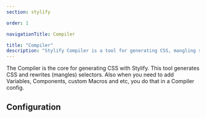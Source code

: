 ```yaml
---
section: stylify

order: 1

navigationTitle: Compiler

title: "Compiler"
description: "Stylify Compiler is a tool for generating CSS, mangling selectors and a lot more."
---
```


The Compiler is the core for generating CSS with Stylify. This tool generates CSS and rewrites (mangles) selectors. Also when you need to add Variables, Components, custom Macros and etc, you do that in a Compiler config.

<docs-section>
<template #description>

## Syntax
Syntax is similar to CSS `property:value` with a few differences:
- Use `_` (one underscore) for a space and `^` (a hat) for a quote
- The default syntax pattern is `<screen>:<pseudo classes>:<property>:<value>`. Sceens and pseudo classes are optional.
- Screns can be combined using logical operands:
	- **Logical AND**: `&&`
	- **Logical OR**: `||`

</template>
<template #code>

```html
color:blue => blue color
hover:color:blue => blue color after hover
lg:color:blue => blue color for from selected screen
lg:hover:color:blue => blue color after hover from selected screen

lg&&dark:color:red => large screen and prefer-color-scheme dark
minw740px||landscape:color:blue => for min width or landscape
```

</template>
</docs-section>

## Configuration

<docs-section>
<template #description>

### dev
If dev is set to true, the generated CSS will contain new lines and spaces to be more readable, selectors in generated CSS will not be mangled and if any variable is missing, only a warning will be shown in the console.

</template>
<template #code>

```js
const compilerConfig = {
	dev: true
};
```

</template>
</docs-section>

<docs-section>
<template #description>

### macros
Macros are used to match selectors and generate CSS according to the match. The key inside the object can be a string or a regular expression.

Eeach matched selector is automatically mangled if enabled: `color:rgb(255,255,255)` => `ab`.

</template>
<template #code>

```js
const compilerConfig = {
	macros: {
		'color:(\\S+?)': ({macroMatch, cssProperties}) => {
			// color:blue => will create => color: blue
			// You can also use addMultiple({})
			cssProperties.add('color', macroMatch.getCapture(0));
		},
	},
};
```

Usage:
```html
<span class="color:red"></span>
<div class="color:#000"></span>
<div class="color:rgb(255,255,255)"></span>
```

</template>
</docs-section>

<docs-section>
<template #description>

### variables
Variables can be used in a selector or accessed inside a macro.

</template>
<template #code>

```js
const compilerConfig = {
	variables: {
		blue: '#01befe',
		shadow: '0 8px 32px -8px rgb(0, 0, 0, 0.2)',
		// When variable is an object, Stylify CSS tries to find screen for it
		// You can use any screen you have defined in the screens
		dark: { blue: 'lightblue' },
		md: { fontSize: 24px },
		'minw640px': { fontSize: 32px },
		// When screen is not found, it falls back to a random custom selector
		'.dark': { blue: 'lightblue' },
		':root[data-theme="dark"]': { blue: 'lightblue' }
	},
	// By default variables are replaced by their value. If this option is enabled, they
	// are replaced by var(--variableName) and can be more dynamic.
	// This is great for example for switching between light and dark mode.
	replaceVariablesByCssVariables: false,
	// By default, variables are automatically injected into the generated CSS as CSS variables.
	// You can change this behavior by setting the option below to false
	injectVariablesIntoCss: true
};
```

Usage:
```html
<span class="color:$blue"></span>
```

</template>
</docs-section>

<docs-section>
<template #description>


### externalVariables
In case you have some CSS variables defined elsewhere than in the Stylify config, you can mark them add them as external.

<note>
External variables cannot be used within helpers because their value cannot be accessed and processed.
</note

</template>
<template #code>

```js
const compilerConfig = {
	externalVariables: [
		// Simple string check
		'some-color',
		// Define callback to specify more flexible check.
		// This will for example mark every variable that starts with md-
		// as external.
		(variable) => variable.startsWith('md-') ? true : undefined
	],
};
```

Usage:
```html
<span class="
	color:$some-color
	background:$md-sys-color-primary
	border-color:$md-sys-color-tertiary
"></span>
```

</template>
</docs-section>

<docs-section>
<template #description>

### keyframes
Keyframes in Stylify CSS are defined with the same syntax like in the CSS.

Keyfames can also be defined within a comment within a file using [content options](#contentoptionsprocessors).

</template>
<template #code>

```js
const compilerConfig = {
	keyframes: {
		fadeIn: 'from { opacity: 0; } to { opacity: 1; }',
		fadeOut: 'from { opacity: 1; } to { opacity: 0; }',
		shadowPulse: `
			from { box-shadow: 0 0 0 0px rgba(0, 0, 0, 0.2); }
			to { box-shadow: 0 0 0 20px rgba(0, 0, 0, 0); }
		`
	}
};
```

```html
<span class="animation:fadeIn_2s_infinite">Fade In</span>
<span class="animation:fadeOut_2s_infinite">Fade Out</span>
<span class="animation:shadowPulse_2s_infinite">Shadow pulse</span>
```

</template>
</docs-section>

<docs-section>
<template #description>

### screens
Screens are used to generate media queries. The key can be a string or a regular expression. You can use predefined [screens](/docs/stylify/native-preset#screens) or define your own.

Screns can be combined using logical operands:
- **Logical AND**: `&&`
- **Logical OR**: `||`

</template>
<template #code>

```js
const compilerConfig = {
	screens: {
		'sm': '(min-width: 400px)',
		// Screens can also be functions
		// That allows you to make as flexible screen as possible
		'minw\\w+': (screen) => `(min-width: ${screen.replace('minw', '')})`
	}
};
```

Usage:
```html
<span class="sm:color:darkred"></span>
<div class="minw640px:color:$blue"></span>
<div class="minw80rem:color:darkgreen"></span>
```

</template>
</docs-section>

<docs-section>
<template #description>

### components
Components can decrease the amount of selectors in a template. They can be defined in the file where they are used or in the config. When defined using content-option, it expects javascript object without surrounding brackets.
When defining a component, you can also use [nested syntax](#nested-syntax-for-custom-selectors)

Components can be also defined directly in files using [content options](#contentoptionsprocessors).

</template>
<template #code>

```js
const compilerConfig = {
	components: {
		// selector => dependencies
		'button': 'padding:4px background:black color:white hover:background:grey',
		'container': `
			max-width:1024px
			margin:0_auto
			md:max-width:1280px
		`,
		// You can define multiple components in one key, just separate them by "," (comma)
		'wrapper, footer': 'padding:24px',
		// When one component is defined multiple times, the selectors are merged
		// When selectorsChain is defined the last one is applied
		'wrapper': 'margin-top:24px',
		'button--big': `
			&.btn {
				font-size:48px
			}
		`,
		// Dynamic components
		// When the function has a callback, it accepts matches from regular expression
		// variables, helpers and if is dev environment.
		// This way you can define component, that returns selectors based on matches
		// from regular expression.
		'title(?:--(\\S+))?': ({ matches, variables, helpers, dev }) => {
			const color = matches[1] ?? '#000';
			return `font-size:24px${color ? ` color:${color}` : ''}`;
		},
	}
};
```

Usage:
```html
<span class="button"></span>
<div class="container"></div>
<!-- Dynamic Components -->
<div class="title"></div>
<div class="title--#06f">
<div class="title--$red">
```

</template>
</docs-section>

<docs-section>
<template #description>

### customSelectors
Custom selectors allows you to write CSS selectors for elements.
When configuring pseudo class for direct element, you can use the pseudo class directly. When the selector is not direct, then the pseudo class should be on the selector and not in the Stylify CSS selector. Check out the examples.

Custom selectors can be also defined directly in files using [content options](#contentoptionsprocessors).


</template>
<template #code>

```js
const compilerConfig = {
	customSelectors: {
		// selector => dependencies
		'article': 'font-size:16px line-height:28px color:#222',
		'article h1, article h2': 'color:blue',
		// For indirect selectors with pseudo class like `div > button`, `article a`
		'article a:hover': 'color:blue'
		'article a:hover i': 'color:white'
		// For direct selectors with pseudo class like a, input or a.button and a.link
		'a': 'color:green hover:color:blue',
		'a.link': 'color:green hover:color:red'
	}
};
```

Usage:
```html
<article></article>
```

</template>
</docs-section>

<docs-section>
<template #description>

#### Nested syntax for custom selectors
You can nest selectors using SCSS-like syntax.
To create the selector is the same like in CSS. To refer the upper level use the `&` character.
To keep things simple, the only feature is nesting and chaining. The syntax is the same for `content options`. The pseudo classes like `:hover` works the same like in the example above.
The example below will generate the following:
- `header { width:800px }`
- `header nav { font-size:14px }`
- `header.fixed {}`
- `.docs header { background:blue }`
- `header h1, header h2 { font-family:arial }`

</template>
<template #code>

```js
const compilerConfig = {
	customSelectors: {
		'header': `
			width:800px
			nav {
				font-size:14px
			}
			&.fixed {
				position:fixed
			}
			.docs & { background:blue }
			h1, h2 { font-family:arial }
		`
	}
}
```

</template>

</docs-section>

<docs-section>
<template #description>

Custom selectors can be also written directly into the class attributes. The syntax is the following `[selector]{macros}`. Instead of a space use the `_` underscore. For a quote, use `^`. And to split different macros use `;`.
The example below will generate the following:
- `.docs [.docs_&]{font-size:14px;color:#222} {font-size:14px; color:#222}`
- `[h1,h2]{margin-top:0} h1, [h1,h2]{margin-top:0} h2 { margin-top:0 }`

For pseudo classes
- `[a::after]{content:^Hello_World^} a::after {content:'Hello World'}`
- `[a]{hover:color:steelblue} a:hover {color:steelblue}`
- `[a:hover]{color:stelblue} a:hover {color:stelblue}`
- `[&:hover_a]{color:stelblue}:hover a {color:stelblue}`


</template>
<template #code>

```html
<article class="
	[.docs_&]{font-size:14px;color:#222}
	[h1,h2]{margin-top:0}

	[a]{hover:color:steelblue}
	[a:hover]{color:stelblue}
	[&:hover_a]{color:stelblue}
"></article>
```

</template>

</docs-section>

<docs-section>
<template #description>

### helpers
Helpers are functions that can be called when a selector is matched and its properties are being generated.

</template>
<template #code>

```js
const compilerConfig = {
	helpers: {
		shortcut(value) {
			const shortcuts = {
				'bgc': 'background-color',
				'zi': 'z-index'
			};

			return value in shortcuts ? shortcuts[value] : value;
		},
		joinText(...texts) => '"' + texts.join(' ') + '"'
	},
	macros: {
		'(bgc|zi):(\\S+?)': ({helpers, macroMatch, cssProperties}) => {
			const property = helpers.shortcut(macroMatch.getCapture(0));
			macroMatch.add(property, cssProperties.getCapture(1));
		}
	}
}
```

Usage:
```html
<div class="
	zi:2 bgc:red
	color:lighten(#000,10)
	content:joinText(^Custom^,^Long_Text^)
"></div>
```

</template>
</docs-section>

<docs-section>
<template #description>

### selectorsAreas
In case you want to rewrite selectors in any framework specific class attribute, you must define that attribute to be matched.
By default Stylify CSS support a few syntaxes from Vue, React, Lit, AlpineJS and Nette. In case, some of the class attributes wasn't matched, add the selectorsAreas option with a regular expression to match it.

</template>
<template #code>

```js
const compilerConfig = {
	selectorsAreas: [
		// Vue.js
		'(?:^|\\s+)(?:v-bind)?:class="([^"]+)"',
		// React
		'(?:^|\\s+)className="([^"]+)"'
	]
};
```

</template>
</docs-section>

<docs-section>
<template #description>

### ignoredAreas
In case you need to mark a code to be ignored during compilatio, you can use ignored areas.

`stylify-ignore` and `stylify-runtime-ignore` are by default areas you can use to remove content from compilation.

Also the following elements are ignored (only without attributes): `code, head, pre, script, style`.

Note that matching tags or areas using regular expressions is not reliable in some situations, therefore try to use the `stylify-ignore` as it is the most reliable option.

</template>
<template #code>
Usage
```html
<!-- stylify-ignore -->
Everything inside will be ignored
<div class="color:red"></div>
<!-- /stylify-ignore -->
```

</template>
</docs-section>

<docs-section>
<template #description>

### pregenerate
The pregenerate option allows you to add some content into the compilation process.

</template>
<template #code>

```js
const compilerConfig = {
	pregenerate: 'color:red color:blue width:100%'
};
```

</template>
</docs-section>


<docs-section>
<template #description>

### contentOptionsProcessors
Some configuration options can be defined directly in a file. It's good to keep the definition of for example a component with its HTML.

</template>
<template #code>

```html
// Components expects a valid javascript object as value without surrounding brackets
stylify-components
	button: `font-size:24px padding:4px`,
	'button--big': `
		&.btn {
			font-size:48px
		}
	`
/stylify-components

// Variables expects a valid javascript object as value without surrounding brackets
stylify-variables
	blue: `#01befe`
/stylify-variables

// Keyframes expects a valid javascript object as value without surrounding brackets
stylify-keyframes
	fadeIn: 'from { opacity: 0; } to { opacity: 1; }',
	fadeOut: 'from { opacity: 1; } to { opacity: 0; }',
	shadowPulse: `
		from { box-shadow: 0 0 0 0px rgba(0, 0, 0, 0.2); }
		to { box-shadow: 0 0 0 20px rgba(0, 0, 0, 0); }
	`
/stylify-keyframes
-->

// Custom selectors expects a valid javascript object as value without surrounding brackets
stylify-customSelectors
	article: `font-size:24px`
/stylify-customSelectors

// Pregenerate expects a string
stylify-pregenerate
	border-top:1px_solid_#444
/stylify-pregenerate

// Screens expects a valid javascript object as value without surrounding brackets
stylify-screens
	'testScreen': '(min-width: 123px)',
	'dynamic\\w+': (screen) => `(max-width: ${screen.replace('dynamic', '')})`
/stylify-screens
```

Adding custom content option processor
```js
import { hooks } from '@stylify/stylify'

// You can use Stylify compiler to get any option
hooks.addListener('compiler:processContentOption:myOption', ({
	contentOptions,
	option,
	value
}) => {

});
```
</template>
</docs-section>

<docs-section>
<template #description>

### Compilation Result
Compilation result can be created or configured and passed into the Compiler as a second argument. By this approach, you can change the compilation behavior and extend the functionality.

<note>
Be aware that if you modify compilation result or create a new one with a wrong configuration, you can break the whole compilation process.
</note>

</template>
<template #code>

```js
const compilationResult = new CompilationResult({
	// All options are optional
	dev: false,
	// If reconfigurable is set to false, the configuration will not change
	reconfigurable: false,
	// This function is responsible for sorting screens before the CSS is generated.
	// The argument is a Map type and the function must also return a Map type.
	screensSortingFunction: (screensList) => { return screensList },
	// If mangle selectors is true, selectors within the CSS will be manhled
	mangleSelectors: false,
});
```

</template>
</docs-section>

<docs-section>
<template #description>

### CSS Record
Css record can be accessed only through a hook `compilationResult:configureCssRecord`. The CSS record is responsible for keeping the CSS tree and how the selectors are joined, managed and etc.

</template>
<template #code>

```js
hooks.addListener('compilationResult:configureCssRecord', ({cssRecord}) => {
	// ...
});
```

</template>
</docs-section>

## Hooks

Stylify has a hookable system that allows you to modify extend the functionality.

<docs-section>
<template #description>

- **compiler:beforeMacrosProcessed**: Before the content is processed and macros matched
- **compiler:afterMacrosProcessed**: Right after the `beforeMacrosProcessed`
- **compiler:compilationResultConfigured**: Triggered when compilation result is ready
- **compiler:newMacroMatch**: This hook is triggered when a macro is matched within the content
- **compiler:processContentOption:\[option\]**: Triggerd when processing content option. The `[option]` must be replaced by the name of content option like `customOption` if ou want to process your own options
- **compilationResult:configureCssRecord**: This hook is called when CSS record is created. You can for example set the scope
- **cssRecord:addProperty**: This is called right before the CSS `property:value` is added.
- **cssRecord:cssGenerated**: Triggered when the CSS was generated

</template>
<template #code>

```js
import { hooks } from '@stylify/stylify';

hooks.addListener('hoook:name', (options) => {});
```

</template>
</docs-section>

## Custom compilation process
```js
import { Compiler } from '@stylify/stylify';

const content = '<div class="color:blue"></div>';

const compiler = new Compiler();
const compilationResult = compiler.compile(content);
const css = compilationResult.generateCss();
// If the third parameter is set and if it is true (default) it rewrites selectors
// only in areas defined in selectorsAreas and not in whole content
const mangledContent = compiler.rewriteSelectors(content, compilationResult, true);
```
